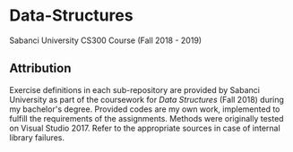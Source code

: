 # Data-Structures

Sabanci University CS300 Course (Fall 2018 - 2019)

## Attribution

Exercise definitions in each sub-repository are provided by Sabanci University as part of the coursework for _Data Structures_ (Fall 2018) during my bachelor's degree. Provided codes are my own work, implemented to fulfill the requirements of the assignments. Methods were originally tested on Visual Studio 2017. Refer to the appropriate sources in case of internal library failures.
